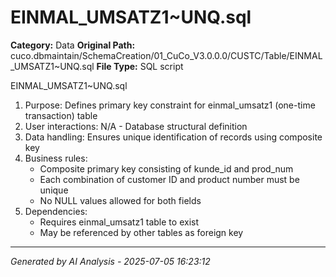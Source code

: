 # EINMAL_UMSATZ1~UNQ.sql

**Category:** Data
**Original Path:** cuco.dbmaintain/SchemaCreation/01_CuCo_V3.0.0.0/CUSTC/Table/EINMAL_UMSATZ1~UNQ.sql
**File Type:** SQL script

EINMAL_UMSATZ1~UNQ.sql
1. Purpose: Defines primary key constraint for einmal_umsatz1 (one-time transaction) table
2. User interactions: N/A - Database structural definition
3. Data handling: Ensures unique identification of records using composite key
4. Business rules:
   - Composite primary key consisting of kunde_id and prod_num
   - Each combination of customer ID and product number must be unique
   - No NULL values allowed for both fields
5. Dependencies:
   - Requires einmal_umsatz1 table to exist
   - May be referenced by other tables as foreign key

---
*Generated by AI Analysis - 2025-07-05 16:23:12*
